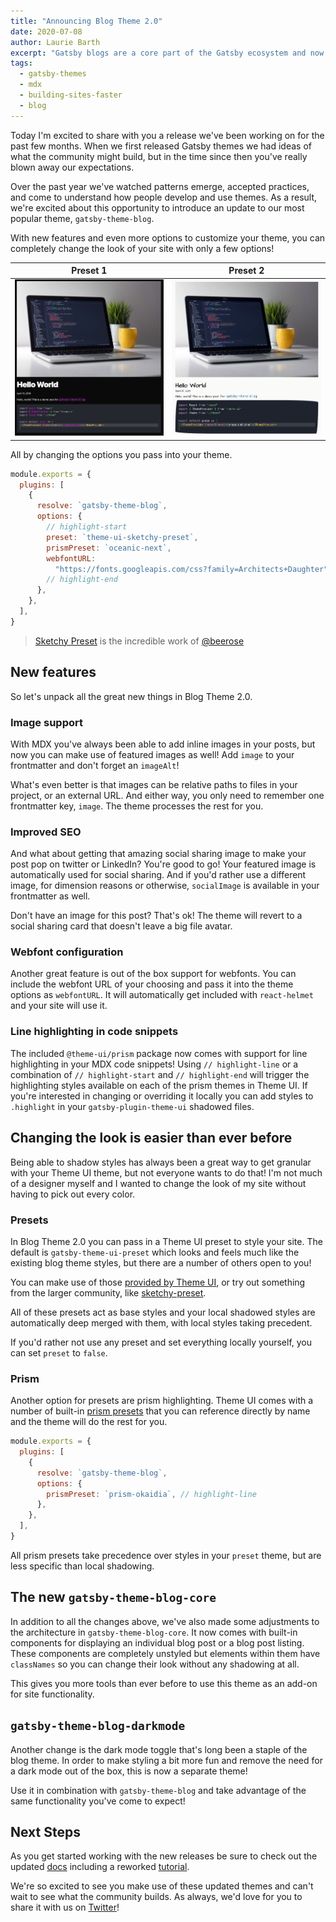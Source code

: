 ```yaml
---
title: "Announcing Blog Theme 2.0"
date: 2020-07-08
author: Laurie Barth
excerpt: "Gatsby blogs are a core part of the Gatsby ecosystem and now they're even easier to build out of the box. Introducing the new and improved Blog Theme version 2.0."
tags:
  - gatsby-themes
  - mdx
  - building-sites-faster
  - blog
---
```


Today I'm excited to share with you a release we've been working on for the past few months. When we first released Gatsby themes we had ideas of what the community might build, but in the time since then you've really blown away our expectations.

Over the past year we've watched patterns emerge, accepted practices, and come to understand how people develop and use themes. As a result, we're excited about this opportunity to introduce an update to our most popular theme, `gatsby-theme-blog`.

With new features and even more options to customize your theme, you can completely change the look of your site with only a few options!

|                        Preset 1                        |                           Preset 2                            |
| :----------------------------------------------------: | :-----------------------------------------------------------: |
| ![Blog page with dark theme styles](./dark-preset.png) | ![Blog page with sketchy preset styles](./sketchy-preset.png) |

All by changing the options you pass into your theme.

```javascript:title=gatsby-config.js
module.exports = {
  plugins: [
    {
      resolve: `gatsby-theme-blog`,
      options: {
        // highlight-start
        preset: `theme-ui-sketchy-preset`,
        prismPreset: `oceanic-next`,
        webfontURL:
          "https://fonts.googleapis.com/css?family=Architects+Daughter",
        // highlight-end
      },
    },
  ],
}
```

> [Sketchy Preset](https://github.com/beerose/theme-ui-sketchy) is the incredible work of [@beerose](https://github.com/beerose)

## New features

So let's unpack all the great new things in Blog Theme 2.0.

### Image support

With MDX you've always been able to add inline images in your posts, but now you can make use of featured images as well! Add `image` to your frontmatter and don't forget an `imageAlt`!

What's even better is that images can be relative paths to files in your project, or an external URL. And either way, you only need to remember one frontmatter key, `image`. The theme processes the rest for you.

### Improved SEO

And what about getting that amazing social sharing image to make your post pop on twitter or LinkedIn? You're good to go! Your featured image is automatically used for social sharing. And if you'd rather use a different image, for dimension reasons or otherwise, `socialImage` is available in your frontmatter as well.

Don't have an image for this post? That's ok! The theme will revert to a social sharing card that doesn't leave a big file avatar.

### Webfont configuration

Another great feature is out of the box support for webfonts. You can include the webfont URL of your choosing and pass it into the theme options as `webfontURL`. It will automatically get included with `react-helmet` and your site will use it.

### Line highlighting in code snippets

The included `@theme-ui/prism` package now comes with support for line highlighting in your MDX code snippets! Using `// highlight-line` or a combination of `// highlight-start` and `// highlight-end` will trigger the highlighting styles available on each of the prism themes in Theme UI. If you're interested in changing or overriding it locally you can add styles to `.highlight` in your `gatsby-plugin-theme-ui` shadowed files.

## Changing the look is easier than ever before

Being able to shadow styles has always been a great way to get granular with your Theme UI theme, but not everyone wants to do that! I'm not much of a designer myself and I wanted to change the look of my site without having to pick out every color.

### Presets

In Blog Theme 2.0 you can pass in a Theme UI preset to style your site. The default is `gatsby-theme-ui-preset` which looks and feels much like the existing blog theme styles, but there are a number of others open to you!

You can make use of those [provided by Theme UI](https://theme-ui.com/packages/presets), or try out something from the larger community, like [sketchy-preset](https://github.com/beerose/theme-ui-sketchy).

All of these presets act as base styles and your local shadowed styles are automatically deep merged with them, with local styles taking precedent.

If you'd rather not use any preset and set everything locally yourself, you can set `preset` to `false`.

### Prism

Another option for presets are prism highlighting. Theme UI comes with a number of built-in [prism presets](https://theme-ui.com/packages/prism#syntax-themes) that you can reference directly by name and the theme will do the rest for you.

```js
module.exports = {
  plugins: [
    {
      resolve: `gatsby-theme-blog`,
      options: {
        prismPreset: `prism-okaidia`, // highlight-line
      },
    },
  ],
}
```

All prism presets take precedence over styles in your `preset` theme, but are less specific than local shadowing.

## The new `gatsby-theme-blog-core`

In addition to all the changes above, we've also made some adjustments to the architecture in `gatsby-theme-blog-core`. It now comes with built-in components for displaying an individual blog post or a blog post listing. These components are completely unstyled but elements within them have `classNames` so you can change their look without any shadowing at all.

This gives you more tools than ever before to use this theme as an add-on for site functionality.

## `gatsby-theme-blog-darkmode`

Another change is the dark mode toggle that's long been a staple of the blog theme. In order to make styling a bit more fun and remove the need for a dark mode out of the box, this is now a separate theme!

Use it in combination with `gatsby-theme-blog` and take advantage of the same functionality you've come to expect!

## Next Steps

As you get started working with the new releases be sure to check out the updated [docs](/docs/themes/shadowing/) including a reworked [tutorial](/tutorial/using-a-theme/).

We're so excited to see you make use of these updated themes and can't wait to see what the community builds. As always, we'd love for you to share it with us on [Twitter](https://twitter.com/GatsbyJS)!
